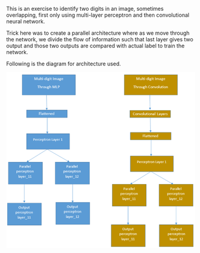 This is an exercise to identify two digits in an image, sometimes overlapping, first only using multi-layer perceptron and then convolutional neural network.

Trick here was to create a parallel architecture where as we move through the network, we divide the flow of information such that last layer gives two output and those two outputs are compared with actual label to train the network.

Following is the diagram for architecture used.

![Alt text](Parallel_architecture.PNG?raw=true "Title")
